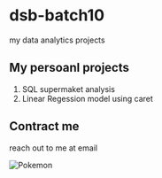 # dsb-batch10
my data analytics projects

## My persoanl projects
1. SQL supermaket analysis
2. Linear Regession model using caret


## Contract me
reach out to me at email

![Pokemon](https://www.google.com/url?sa=i&url=https%3A%2F%2Fwallpapers.com%2Fall-pokemon-pictures&psig=AOvVaw3ipQmrS4XgxAp1Oxny57bS&ust=1725160919522000&source=images&cd=vfe&opi=89978449&ved=0CBQQjRxqFwoTCLiVvLGjnogDFQAAAAAdAAAAABAE)
